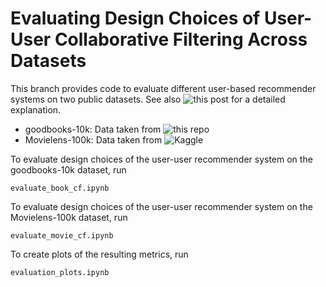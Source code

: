 # Evaluating Design Choices of User-User Collaborative Filtering Across Datasets

This branch provides code to evaluate different user-based recommender systems on two public datasets. See also ![this post](https://medium.com/@felixkemeth/evaluating-design-choices-of-user-user-collaborative-filtering-across-datasets-f09995547267) for a detailed explanation.

+ goodbooks-10k: Data taken from ![this repo](https://github.com/zygmuntz/goodbooks-10k)
+ Movielens-100k: Data taken from ![Kaggle](https://www.kaggle.com/datasets/prajitdatta/movielens-100k-dataset/)

To evaluate design choices of the user-user recommender system on the goodbooks-10k dataset, run

`evaluate_book_cf.ipynb`

To evaluate design choices of the user-user recommender system on the Movielens-100k dataset, run

`evaluate_movie_cf.ipynb`

To create plots of the resulting metrics, run

`evaluation_plots.ipynb`
